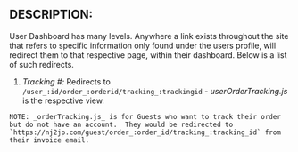 ## DESCRIPTION:
User Dashboard has many levels.  Anywhere a link exists throughout the site that refers to specific information only found under the users profile, will redirect them to that respective page, within their dashboard.  Below is a list of such redirects.

  1. _Tracking #: <Number>_ Redirects to `/user_:id/order_:orderid/tracking_:trackingid`
    - _userOrderTracking.js_ is the respective view.

    NOTE: _orderTracking.js_ is for Guests who want to track their order but do not have an account.  They would be redirected to `https://nj2jp.com/guest/order_:order_id/tracking_:tracking_id` from their invoice email.

